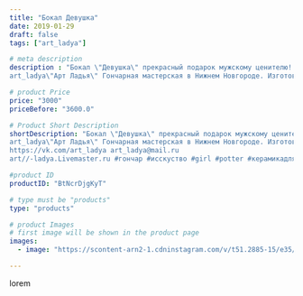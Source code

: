 ```yaml
---
title: "Бокал Девушка"
date: 2019-01-29
draft: false
tags: ["art_ladya"]

# meta description
description : "Бокал \"Девушка\" прекрасный подарок мужскому ценителю!
art_ladya\"Арт Ладья\" Гончарная мастерская в Нижнем Новгороде. Изготовление керамики и мастер//-классы "

# product Price
price: "3000"
priceBefore: "3600.0"

# Product Short Description
shortDescription: "Бокал \"Девушка\" прекрасный подарок мужскому ценителю!
art_ladya\"Арт Ладья\" Гончарная мастерская в Нижнем Новгороде. Изготовление керамики и мастер//-классы по обучению. 
https://vk.com/art_ladya art_ladya@mail.ru 
art//-ladya.Livemaster.ru #гончар #исскуство #girl #potter #керамикадляинтерьера #керамикаручнаяработа #гончарнаямастерская #мехенди #handmade #посудаизглины #керамика #гончарнаяпосуда #эксклюзивнаякерамика #painter #dishes #decor #ceramicar #nntoday #claygoods #restaurant #earthenware #ceramic #design #обнажённаядевушка #magic #erotic #ceramicart #nakedgirl #авторскаякерамика #mehendi"

#product ID
productID: "BtNcrDjgKyT"

# type must be "products"
type: "products"

# product Images
# first image will be shown in the product page
images:
  - image: "https://scontent-arn2-1.cdninstagram.com/v/t51.2885-15/e35/50088379_367909210705855_2319432314467182427_n.jpg?tp=1&_nc_ht=scontent-arn2-1.cdninstagram.com&_nc_cat=107&_nc_ohc=WFxWsDIIPK4AX__9qeD&ccb=7-4&oh=e5a27e05fa1005f52eed088fd9118581&oe=60835918&_nc_sid=86f79a&ig_cache_key=MTk2NzM1NDcxNjI4NzQ0NjE2Mw%3D%3D.2-ccb7-4"

---
```

lorem
